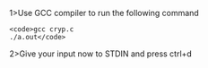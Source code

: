 1>Use GCC compiler to run the following command

	<code>gcc cryp.c
	./a.out</code>

2>Give your input now to STDIN and press ctrl+d
